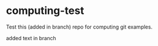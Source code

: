 # computing-test
Test this (added in branch) repo for computing git examples.


added text in branch